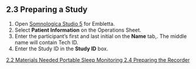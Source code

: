 ## 2.3 Preparing a Study

1. Open <u>Somnologica Studio 5</u> for Embletta.
2. Select **Patient Information** on the Operations Sheet.
3. Enter the participant’s first and last initial on the **Name** tab,.  The middle name will contain Tech ID.
4. Enter the Study ID in the **Study ID** box.


<div class="center">
<div class="btn-group">
  <a href=":pages_path:/manuals/portable-sleep-monitoring/2-02-materials-needed.md" class="btn btn-default">
    <span class="glyphicon glyphicon-chevron-left"></span>
    2.2 Materials Needed
  </a>

  <a href=":pages_path:/manuals/portable-sleep-monitoring" class="btn btn-default">
    <span class="glyphicon glyphicon-chevron-up"></span>
    Portable Sleep Monitoring
  </a>

  <a href=":pages_path:/manuals/portable-sleep-monitoring/2-04-preparing-recorder.md" class="btn btn-success">
    2.4 Preparing the Recorder
    <span class="glyphicon glyphicon-chevron-right"></span>
  </a>
</div>
</div>
